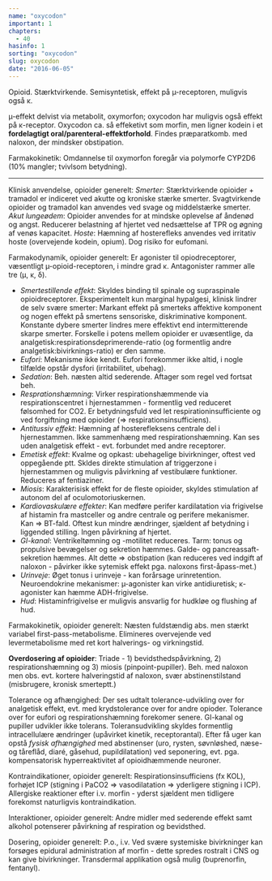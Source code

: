 ```yaml
---
name: "oxycodon"
important: 1
chapters:  
  - 40
hasinfo: 1
sorting: "oxycodon"
slug: oxycodon
date: "2016-06-05"
---
```


Opioid. Stærktvirkende. Semisyntetisk, effekt på µ-receptoren, muligvis også κ.

µ-effekt delvist via metabolit, oxymorfon; oxycodon har muligvis også effekt på κ-receptor. Oxycodon ca. så effeketivt som morfin, men ligner kodein i et <b>fordelagtigt oral/parenteral-effektforhold</b>. Findes præparatkomb. med naloxon, der mindsker obstipation.

Farmakokinetik: Omdannelse til oxymorfon foregår via polymorfe CYP2D6 (10% mangler; tvivlsom betydning). 

<hr>Klinisk anvendelse, opioider generelt: <em>Smerter</em>: Stærktvirkende opioider + tramadol er indiceret ved akutte og kroniske stærke smerter. Svagtvirkende opioider og tramadol kan anvendes ved svage og middelstærke smerter. <em>Akut lungeødem</em>: Opioider anvendes for at mindske oplevelse af åndenød og angst. Reducerer belastning af hjertet ved nedsættelse af TPR og øgning af venøs kapacitet. <em>Hoste</em>: Hæmning af hosterefleks anvendes ved irritativ hoste (overvejende kodein, opium). Dog risiko for eufomani.

Farmakodynamik, opioider generelt: Er agonister til opiodreceptorer, væsentligt µ-opioid-receptoren, i mindre grad κ. Antagonister rammer alle tre (μ, κ, δ). <ul><li><em>Smertestillende effekt</em>: Skyldes binding til spinale og supraspinale opioidreceptorer. Eksperimentelt kun marginal hypalgesi, klinisk lindrer de selv svære smerter: Markant effekt på smerteks affektive komponent og nogen effekt på smertens sensoriske, diskriminative komponent. Konstante dybere smerter lindres mere effektivt end intermitterende skarpe smerter. Forskelle i potens mellem opioider er uvæsentlige, da analgetisk:respirationsdeprimerende-ratio (og formentlig andre analgetisk:bivirknings-ratio) er den samme.</li><li><em>Eufori</em>: Mekanisme ikke kendt. Eufori forekommer ikke altid, i nogle tilfælde opstår dysfori (irritabilitet, ubehag).</li><li><em>Sedation</em>: Beh. næsten altid sederende. Aftager som regel ved fortsat beh.</li><li><em>Resprationshæmning</em>: Virker respirationshæmmende via respirationscentret i hjernestammen - formentlig ved reduceret følsomhed for CO2. Er betydningsfuld ved let respirationinsufficiente og ved forgiftning med opioider (=> respirationsinsufficiens).</li><li><em>Antitussiv effekt</em>: Hæmning af hosterefleksens centrale del i hjernestammen. Ikke sammenhæng med respirationshæmning. Kan ses uden analgetisk effekt - evt. forbundet med andre receptorer.</li><li><em>Emetisk effekt</em>: Kvalme og opkast: ubehagelige bivirkninger, oftest ved oppegående ptt. Skldes direkte stimulation af triggerzone i hjernestammen og muligvis påvirkning af vestibulære funktioner. Reduceres af fentiaziner.</li><li><em>Miosis</em>: Karakterisisk effekt for de fleste opioider, skyldes stimulation af autonom del af oculomotoriuskernen.</li><li><em>Kardiovaskulære effekter</em>: Kan medføre perifer kardilatation via frigivelse af histamin fra mastceller og andre centrale og perifere mekanismer. Kan => BT-fald. Oftest kun mindre ændringer, sjældent af betydning i liggended stilling. Ingen påvirkning af hjertet.</li><li><em>GI-kanal</em>: Ventrikeltømning og -motilitet reduceres. Tarm: tonus og propulsive bevægelser og sekretion hæmmes. Galde- og pancreassaft-sekretion hæmmes. Alt dette => obstipation (kan reduceres ved indgift af naloxon - påvirker ikke sytemisk effekt pga. naloxons first-åpass-met.)</li><li><em>Urinveje</em>: Øget tonus i urinveje - kan forårsage urinretention. Neuroendokrine mekanismer: µ-agonister kan virke antidiuretisk; κ-agonister kan hæmme ADH-frigivelse.</li><li><em>Hud</em>: Histaminfrigivelse er muligvis ansvarlig for hudkløe og flushing af hud.</li></ul>

Farmakokinetik, opioider generelt: Næsten fuldstændig abs. men stærkt variabel first-pass-metabolisme. Elimineres overvejende ved levermetabolisme med ret kort halverings- og virkningstid.

<b>Overdosering af opioider</b>: Triade - 1) bevidsthedspåvirkning, 2) respirationshæmning og 3) miosis (pinpoint-pupiller). Beh. med naloxon men obs. evt. kortere halveringstid af naloxon, svær abstinenstilstand (misbrugere, kronisk smerteptt.)

Tolerance og afhængighed: Der ses udtalt tolerance-udvikling over for analgetisk effekt, evt. med krydstolerance over for andre opioder. Tolerance over for eufori og respirationshæmning forekomer senere. GI-kanal og pupiller udvikler ikke tolerans. Toleransudvikling skyldes formentlig intracellulære ændringer (upåvirket kinetik, receptorantal). Efter få uger kan opstå <em>fysisk afhængighed</em> med abstinenser (uro, rysten, søvnløshed, næse- og tåreflåd, diaré, gåsehud, pupildilatation) ved seponering, evt. pga. kompensatorisk hyperreaktivitet af opioidhæmmende neuroner. 

Kontraindikationer, opioider generelt: Respirationsinsufficiens (fx KOL), forhøjet ICP (stigning i PaCO2 => vasodilatation => yderligere stigning i ICP). Allergiske reaktioner efter i.v. morfin - yderst sjældent men tidligere forekomst naturligvis kontraindikation.

Interaktioner, opioider generelt: Andre midler med sederende effekt samt alkohol potenserer påvirkning af respiration og bevidsthed.

Dosering, opioider generelt: P.o., i.v. Ved svære systemiske bivirkninger kan forsøges epidural administration af morfin - dette spredes rostralt i CNS og kan give bivirkninger. Transdermal applikation også mulig (buprenorfin, fentanyl).
